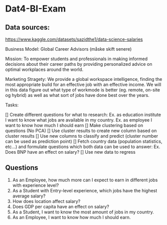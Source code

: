 # Dat4-BI-Exam

## Data sources:

https://www.kaggle.com/datasets/sazidthe1/data-science-salaries

Business Model: Global Career Advisors (måske skift senere)

Mission:
To empower students and professionals in making informed decisions about their career paths by providing personalized advice on optimal workplaces around the world.

Marketing Stragety:
We provide a global workspace intelligence, finding the most appropriate build for an effective job with an effective income.
We will in this data figure out what type of workmode is better (eg. remote, on-site og hybrid) as well as what sort of jobs have done best over the years.

Tasks:

[] Create different questions for what to research: Ex. as education institute I want to know what jobs are available in my country. Ex. as employee I want to know how much I should earn
[] Make clustering based on questions (No PCA)
[] Use cluster results to create new column based on cluster results
[] Use new columns to classify and predict (cluster number can be used as prediction point)
[] Fetch country data (population statistics, etc...) and formulate questions which both data can be used to answer: Ex. Does BNP have an effect on salary?
[] Use new data to regress

## Questions

1. As an Employee, how much more can I expect to earn in different jobs with experience level?
2. As a Student with Entry-level experience, which jobs have the highest average salary?
3. How does location affect salary?
4. Does GDP per capita have an effect on salary?
5. As a Student, I want to know the most amount of jobs in my country.
6. As an Employee, I want to know how much I should earn.
